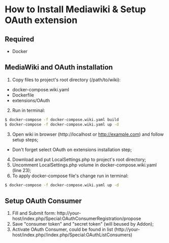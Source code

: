 # How to Install Mediawiki & Setup OAuth extension
## Required
* Docker
## MediaWiki and OAuth installation
1. Copy files to project's root directory (/path/to/wiki): 
* docker-compose.wiki.yaml
* Dockerfile
* extensions/OAuth
2. Run in terminal:
```sh
$ docker-compose -f docker-compose.wiki.yaml build
$ docker-compose -f docker-compose.wiki.yaml up -d
```
3. Open wiki in browser (http://localhost or http://example.com) and follow setup steps;
* Don't forget select OAuth on extensions installation step;
4. Download and put LocalSettings.php to project's root directory;
5. Uncomment LocalSettings.php volume in docker-compose.wiki.yaml (line 23);
6. To apply docker-compose file's change run in terminal:
```sh
$ docker-compose -f docker-compose.wiki.yaml up -d
```

## Setup OAuth Consumer
1. Fill and Submit form: http://your-host/index.php/Special:OAuthConsumerRegistration/propose
2. Save "consumer token" and "secret token" (will beused by Addon);
3. Activate OAuth Consumer, could be found in list (http://your-host/index.php//index.php/Special:OAuthListConsumers)
